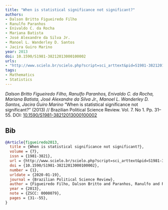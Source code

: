```yaml
---
title: "When is statistical significance not significant?"
authors:
- Dalson Britto Figueiredo Filho
- Ranulfo Paranhos
- Enivaldo C. da Rocha
- Mariana Batista
- José Alexandre da Silva Jr.
- Manoel L. Wanderley D. Santos
- Jacira Guiro Marino
year: 2013
doi: 10.1590/S1981-38212013000100002
urls:
- "http://www.scielo.br/scielo.php?script=sci_arttext&pid=S1981-38212013000100002&lng=en&tlng=en"
tags:
- Mathematics
- Statistics
---
```


<i>Dalson Britto Figueiredo Filho, Ranulfo Paranhos, Enivaldo C. da Rocha, Mariana Batista, José Alexandre da Silva Jr., Manoel L. Wanderley D. Santos, Jacira Guiro Marino</i> <span title="">“When is statistical significance not significant?”</span> (2013) // Brazilian Political Science Review. Vol.&nbsp;7. No&nbsp;1. Pp.&nbsp;31–55. DOI:&nbsp;<a href='https://doi.org/10.1590/S1981-38212013000100002'>10.1590/S1981-38212013000100002</a>

## Bib

```bib
@Article{figueiredo2013,
  title = {When is statistical significance not significant?},
  volume = {7},
  issn = {1981-3821},
  url = {http://www.scielo.br/scielo.php?script=sci_arttext&pid=S1981-38212013000100002&lng=en&tlng=en},
  doi = {10.1590/S1981-38212013000100002},
  number = {1},
  urldate = {2020-01-19},
  journal = {Brazilian Political Science Review},
  author = {Figueiredo Filho, Dalson Britto and Paranhos, Ranulfo and Rocha, Enivaldo C. da and Batista, Mariana and Silva Jr., José Alexandre da and Santos, Manoel L. Wanderley D. and Marino, Jacira Guiro},
  year = {2013},
  note = {ZSCC: 0000079},
  pages = {31--55},
}
```
